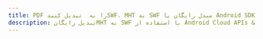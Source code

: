 ---title: PDF را به  تبدیل کنیدSWF، MHT به SWF مبدل رایگان یا Android SDKdescription: تبدیل رایگانMHT به SWF با استفاده از Android Cloud APIs & SDK همچنین اسناد PDF را در Cloud ایجاد، ویرایش و رندر کنید.---